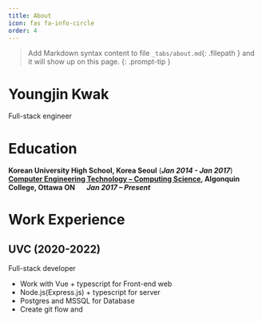 ```yaml
---
title: About
icon: fas fa-info-circle
order: 4
---
```


> Add Markdown syntax content to file `_tabs/about.md`{: .filepath } and it will show up on this page.
{: .prompt-tip }
>
# Youngjin Kwak
Full-stack engineer

# Education
**Korean University High School, Korea Seoul** (***Jan 2014 - Jan 2017***) <br>
**[Computer Engineering Technology – Computing Science](https://www.algonquincollege.com/sat/program/computer-engineering-technology-computing-science/), Algonquin College, Ottawa ON       *Jan 2017 – Present***

# Work Experience
## UVC (2020-2022)
Full-stack developer
- Work with Vue + typescript for Front-end web
- Node.js(Express.js) + typescript for server
- Postgres and MSSQL for Database
- Create git flow and
